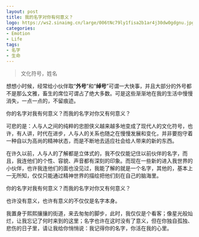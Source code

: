 ```yaml
---
layout: post
title: 我的名字对你有何意义？
logo: https://ws2.sinaimg.cn/large/006tNc79ly1fisa2b1ar4j30dw0gdgnu.jpg
categories:
- Emotion
- Life
tags:
- 名字
- 生命
---
```


> 文化符号，姓名  

想想小时候，经常给小伙伴取“**外号**”和“**绰号**”可谓一大快事，并且大部分的外号都不是那么文雅，畜生的席位可谓占了绝大多数。可是这些渐渐地在我的生活中慢慢消失，一点一点的，不留痕迹。  

你的名字对我有何意义？而我的名字对你又有何意义？  

可悲的是：人与人之间的纯粹的忠胆侠义越来越多地变成了现代人的文化符号，也许，有人讲，时代在进步，人与人的关系也随之在慢慢发展和变化，并非要抱守着一种自以为高尚的精神状态，而是不断地去适应社会给人带来的新的东西。  

在许久以前，人与人的了解都是立体式的，我不仅仅能记住以前伙伴的名字，而且，我连他们的个性、容貌、声音都有深刻的印象。而现在一些新的进入我世界的小伙伴，也许我连他们的面也没见过，我能了解的就是一个名字，其他的，基本上一无所知，仅仅只能通过精神世界的描绘把他们刻在自己的脑海里。  

你的名字对我有何意义？而我的名字对你又有何意义？  

也许没有意义，也许有意义的不仅仅是名字本身。  

我置身于熙熙攘攘的街道，来去匆匆的脚步，此时，我仅仅是个看客；像星光般灿烂，让我忘记了何时来到的这里；名字也许在这时没有了意义，但在你独自孤独、悲伤的日子里，请让我给你悄悄说：我记得你的名字，你活在我的心里。  
